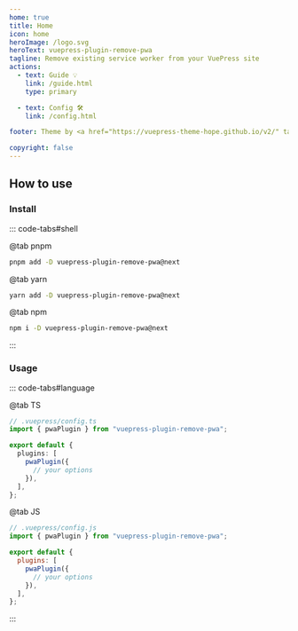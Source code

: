 ```yaml
---
home: true
title: Home
icon: home
heroImage: /logo.svg
heroText: vuepress-plugin-remove-pwa
tagline: Remove existing service worker from your VuePress site
actions:
  - text: Guide 💡
    link: /guide.html
    type: primary

  - text: Config 🛠
    link: /config.html

footer: Theme by <a href="https://vuepress-theme-hope.github.io/v2/" target="_blank">VuePress Theme Hope</a> | MIT Licensed, Copyright © 2019-present Mr.Hope

copyright: false
---
```


## How to use

### Install

::: code-tabs#shell

@tab pnpm

```bash
pnpm add -D vuepress-plugin-remove-pwa@next
```

@tab yarn

```bash
yarn add -D vuepress-plugin-remove-pwa@next
```

@tab npm

```bash
npm i -D vuepress-plugin-remove-pwa@next
```

:::

### Usage

::: code-tabs#language

@tab TS

```ts
// .vuepress/config.ts
import { pwaPlugin } from "vuepress-plugin-remove-pwa";

export default {
  plugins: [
    pwaPlugin({
      // your options
    }),
  ],
};
```

@tab JS

```js
// .vuepress/config.js
import { pwaPlugin } from "vuepress-plugin-remove-pwa";

export default {
  plugins: [
    pwaPlugin({
      // your options
    }),
  ],
};
```

:::
